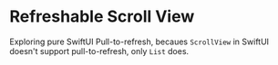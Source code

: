#  Refreshable Scroll View

Exploring pure SwiftUI Pull-to-refresh, becaues `ScrollView` in SwiftUI doesn't support pull-to-refresh, only `List` does.




